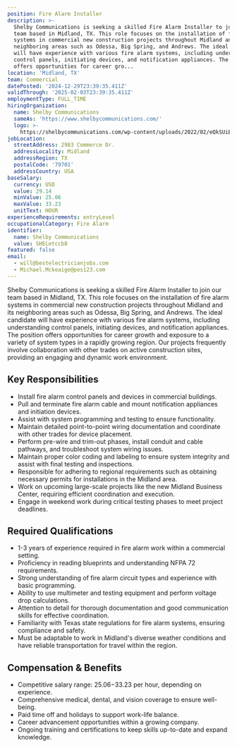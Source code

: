 ```yaml
---
position: Fire Alarm Installer
description: >-
  Shelby Communications is seeking a skilled Fire Alarm Installer to join our
  team based in Midland, TX. This role focuses on the installation of fire alarm
  systems in commercial new construction projects throughout Midland and its
  neighboring areas such as Odessa, Big Spring, and Andrews. The ideal candidate
  will have experience with various fire alarm systems, including understanding
  control panels, initiating devices, and notification appliances. The position
  offers opportunities for career gro...
location: 'Midland, TX'
team: Commercial
datePosted: '2024-12-29T23:39:35.411Z'
validThrough: '2025-02-03T23:39:35.411Z'
employmentType: FULL_TIME
hiringOrganization:
  name: Shelby Communications
  sameAs: 'https://www.shelbycommunications.com/'
  logo: >-
    https://shelbycommunications.com/wp-content/uploads/2022/02/eQkSUiEUF9h03zP_TRYxMq9BEwyVxvd6tiQOkA.png
jobLocation:
  streetAddress: 2983 Commerce Dr.
  addressLocality: Midland
  addressRegion: TX
  postalCode: '79701'
  addressCountry: USA
baseSalary:
  currency: USD
  value: 29.14
  minValue: 25.06
  maxValue: 33.23
  unitText: HOUR
experienceRequirements: entryLevel
occupationalCategory: Fire Alarm
identifier:
  name: Shelby Communications
  value: SHELetccb8
featured: false
email:
  - will@bestelectricianjobs.com
  - Michael.Mckeaige@pes123.com
---
```




Shelby Communications is seeking a skilled Fire Alarm Installer to join our team based in Midland, TX. This role focuses on the installation of fire alarm systems in commercial new construction projects throughout Midland and its neighboring areas such as Odessa, Big Spring, and Andrews. The ideal candidate will have experience with various fire alarm systems, including understanding control panels, initiating devices, and notification appliances. The position offers opportunities for career growth and exposure to a variety of system types in a rapidly growing region. Our projects frequently involve collaboration with other trades on active construction sites, providing an engaging and dynamic work environment.

## Key Responsibilities
- Install fire alarm control panels and devices in commercial buildings.
- Pull and terminate fire alarm cable and mount notification appliances and initiation devices.
- Assist with system programming and testing to ensure functionality.
- Maintain detailed point-to-point wiring documentation and coordinate with other trades for device placement.
- Perform pre-wire and trim-out phases, install conduit and cable pathways, and troubleshoot system wiring issues.
- Maintain proper color coding and labeling to ensure system integrity and assist with final testing and inspections.
- Responsible for adhering to regional requirements such as obtaining necessary permits for installations in the Midland area.
- Work on upcoming large-scale projects like the new Midland Business Center, requiring efficient coordination and execution.
- Engage in weekend work during critical testing phases to meet project deadlines.

## Required Qualifications
- 1-3 years of experience required in fire alarm work within a commercial setting.
- Proficiency in reading blueprints and understanding NFPA 72 requirements.
- Strong understanding of fire alarm circuit types and experience with basic programming.
- Ability to use multimeter and testing equipment and perform voltage drop calculations.
- Attention to detail for thorough documentation and good communication skills for effective coordination.
- Familiarity with Texas state regulations for fire alarm systems, ensuring compliance and safety.
- Must be adaptable to work in Midland's diverse weather conditions and have reliable transportation for travel within the region.

## Compensation & Benefits
- Competitive salary range: $25.06-$33.23 per hour, depending on experience.
- Comprehensive medical, dental, and vision coverage to ensure well-being.
- Paid time off and holidays to support work-life balance.
- Career advancement opportunities within a growing company.
- Ongoing training and certifications to keep skills up-to-date and expand knowledge.